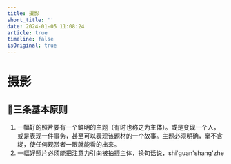 ```yaml
---
title: 摄影
short_title: ''
date: 2024-01-05 11:08:24
article: true
timeline: false
isOriginal: true
---
```



<!-- more -->


# 摄影

## 📖三条基本原则

1. 一幅好的照片要有一个鲜明的主题（有时也称之为主体）。或是变现一个人，或是表现一件事务，甚至可以表现该题材的一个故事。主题必须明确，毫不含糊，使任何观赏者一眼就能看的出来。
2. 一幅好照片必须能把注意力引向被拍摄主体，换句话说，shi'guan'shang'zhe

‍
